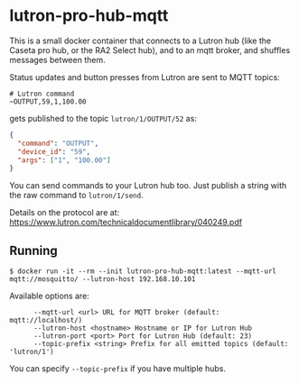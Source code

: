 # lutron-pro-hub-mqtt

This is a small docker container that connects to a Lutron
hub (like the Caseta pro hub, or the RA2 Select hub), and
to an mqtt broker, and shuffles messages between them.

Status updates and button presses from Lutron are sent to
MQTT topics:

```
# Lutron command
~OUTPUT,59,1,100.00
```

gets published to the topic `lutron/1/OUTPUT/52` as:

```json
{
  "command": "OUTPUT",
  "device_id": "59",
  "args": ["1", "100.00"]
}
```

You can send commands to your Lutron hub too. Just publish
a string with the raw command to `lutron/1/send`.

Details on the protocol are at: https://www.lutron.com/technicaldocumentlibrary/040249.pdf

## Running

```
$ docker run -it --rm --init lutron-pro-hub-mqtt:latest --mqtt-url mqtt://mosquitto/ --lutron-host 192.168.10.101
```

Available options are:

```
      --mqtt-url <url> URL for MQTT broker (default: mqtt://localhost/)
      --lutron-host <hostname> Hostname or IP for Lutron Hub
      --lutron-port <port> Port for Lutron Hub (default: 23)
      --topic-prefix <string> Prefix for all emitted topics (default: 'lutron/1')
```

You can specify `--topic-prefix` if you have multiple hubs.
